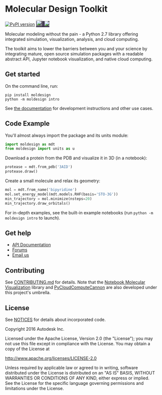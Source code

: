 # Molecular Design Toolkit
[![PyPI version](https://badge.fury.io/py/moldesign.svg)](https://badge.fury.io/py/moldesign) <a href="https://badge.fury.io/gh/Autodesk%2Fmolecular-design-toolkit" style="font-family: 'Helvetica Neue', Helvetica, Arial, sans-serif; background-color: rgb(70, 61, 84);">
                                    <img src="https://badge.fury.io/gh/Autodesk%2Fmolecular-design-toolkit.svg" alt="GitHub version" height="20">&nbsp;
                                </a> <a href="https://github.com/autodesk/molecular-design-toolkit/blob/master/LICENSE" style="font-family: 'Helvetica Neue', Helvetica, Arial, sans-serif; background-color: rgb(70, 61, 84);"><img src="https://img.shields.io/badge/license-Apache%202-blue.svg"> </a>

Molecular modeling without the pain - a Python 2.7 library offering integrated simulation, visualization, analysis, and cloud computing. 

The toolkit aims to lower the barriers between you and your science by integrating mature, open source simulation packages with a readable abstract API, Jupyter notebook visualization, and native cloud computing.

## Get started
On the command line, run:
```shell
pip install moldesign
python -m moldesign intro
```

See [the documentation](docs/install.rst) for development instructions and other use cases.

## Code Example

You'll almost always import the package and its units module:
```python
import moldesign as mdt
from moldesign import units as u
```

Download a protein from the PDB and visualize it in 3D (in a notebook):
```python
protease = mdt.from_pdb('3AID')
protease.draw()
```

Create a small molecule and relax its geometry:
```python
mol = mdt.from_name('bipyridine')
mol.set_energy_model(mdt.models.RHF(basis='STO-3G'))
min_trajectory = mol.minimize(nsteps=20)
min_trajectory.draw_orbitals()
```

For in-depth examples, see the built-in example notebooks (run `python -m moldesign intro` to launch).


## Get help
 - [API Documentation](https://autodesk.github.io/molecular-design-toolkit)
 - [Forums](https://forum.bionano.autodesk.com/c/Molecular-Design-Toolkit)
 - [Email us](mailto:moleculardesigntoolkit@autodesk.com)



## Contributing

See [CONTRIBUTING.md](CONTRIBUTING.md) for details. Note that the [Notebook Molecular Visualization](https://github.com/autodesk/notebook-molecular-design) library and [PyCloudComputeCannon](https://github.com/autodesk/py-cloud-compute-cannon) are also developed under this project's umbrella.

## License

See [NOTICES](NOTICES) for details about incorporated code.

Copyright 2016 Autodesk Inc.

Licensed under the Apache License, Version 2.0 (the "License"); you may not use this file except in compliance with the License. You may obtain a copy of the License at

http://www.apache.org/licenses/LICENSE-2.0

Unless required by applicable law or agreed to in writing, software distributed under the License is distributed on an "AS IS" BASIS, WITHOUT WARRANTIES OR CONDITIONS OF ANY KIND, either express or implied. See the License for the specific language governing permissions and limitations under the License.
